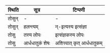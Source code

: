 | स्थिति | सूत्र | टिप्पणी |
| ----- | ------- | ------ |
| तोसुन् | - | - |
| तोसुन् | हलन्त्यम् | न्-इत्यस्य इत्संज्ञा |
| तोसु | तस्य लोपः | इत्संज्ञकस्य लोपः |
| तोसु | आर्धधातुकं शेषः | अशित्त्वात् कृत् आर्धधातुकम् |
